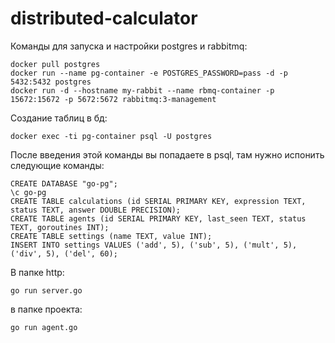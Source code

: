 # distributed-calculator

Команды для запуска и настройки postgres и rabbitmq:
```
docker pull postgres
docker run --name pg-container -e POSTGRES_PASSWORD=pass -d -p 5432:5432 postgres
docker run -d --hostname my-rabbit --name rbmq-container -p 15672:15672 -p 5672:5672 rabbitmq:3-management
```

Создание таблиц в бд:
```
docker exec -ti pg-container psql -U postgres
```
После введения этой команды вы попадаете в psql, там нужно испонить следующие команды:
```
CREATE DATABASE "go-pg";
\c go-pg
CREATE TABLE calculations (id SERIAL PRIMARY KEY, expression TEXT, status TEXT, answer DOUBLE PRECISION);
CREATE TABLE agents (id SERIAL PRIMARY KEY, last_seen TEXT, status TEXT, goroutines INT);
CREATE TABLE settings (name TEXT, value INT);
INSERT INTO settings VALUES ('add', 5), ('sub', 5), ('mult', 5), ('div', 5), ('del', 60);
```

В папке http:
```
go run server.go
```
в папке проекта:
```
go run agent.go
```
